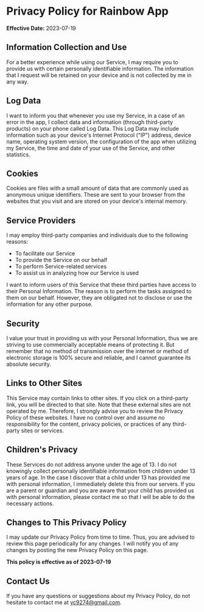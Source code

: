 # Privacy Policy for Rainbow App

**Effective Date:** 2023-07-19

## Information Collection and Use

For a better experience while using our Service, I may require you to provide us with certain personally identifiable information. The information that I request will be retained on your device and is not collected by me in any way.

## Log Data

I want to inform you that whenever you use my Service, in a case of an error in the app, I collect data and information (through third-party products) on your phone called Log Data. This Log Data may include information such as your device's Internet Protocol ("IP") address, device name, operating system version, the configuration of the app when utilizing my Service, the time and date of your use of the Service, and other statistics.

## Cookies

Cookies are files with a small amount of data that are commonly used as anonymous unique identifiers. These are sent to your browser from the websites that you visit and are stored on your device's internal memory.

## Service Providers

I may employ third-party companies and individuals due to the following reasons:

- To facilitate our Service
- To provide the Service on our behalf
- To perform Service-related services
- To assist us in analyzing how our Service is used

I want to inform users of this Service that these third parties have access to their Personal Information. The reason is to perform the tasks assigned to them on our behalf. However, they are obligated not to disclose or use the information for any other purpose.

## Security

I value your trust in providing us with your Personal Information, thus we are striving to use commercially acceptable means of protecting it. But remember that no method of transmission over the internet or method of electronic storage is 100% secure and reliable, and I cannot guarantee its absolute security.

## Links to Other Sites

This Service may contain links to other sites. If you click on a third-party link, you will be directed to that site. Note that these external sites are not operated by me. Therefore, I strongly advise you to review the Privacy Policy of these websites. I have no control over and assume no responsibility for the content, privacy policies, or practices of any third-party sites or services.

## Children's Privacy

These Services do not address anyone under the age of 13. I do not knowingly collect personally identifiable information from children under 13 years of age. In the case I discover that a child under 13 has provided me with personal information, I immediately delete this from our servers. If you are a parent or guardian and you are aware that your child has provided us with personal information, please contact me so that I will be able to do the necessary actions.

## Changes to This Privacy Policy

I may update our Privacy Policy from time to time. Thus, you are advised to review this page periodically for any changes. I will notify you of any changes by posting the new Privacy Policy on this page.

**This policy is effective as of 2023-07-19**

## Contact Us

If you have any questions or suggestions about my Privacy Policy, do not hesitate to contact me at [yc9274@gmail.com](mailto:yc9274@gmail.com).

